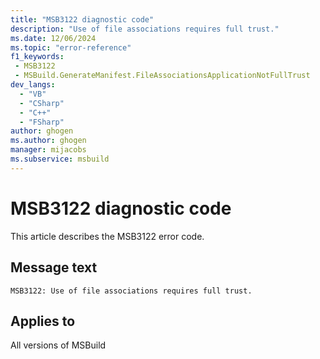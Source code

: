```yaml
---
title: "MSB3122 diagnostic code"
description: "Use of file associations requires full trust."
ms.date: 12/06/2024
ms.topic: "error-reference"
f1_keywords:
 - MSB3122
 - MSBuild.GenerateManifest.FileAssociationsApplicationNotFullTrust
dev_langs:
  - "VB"
  - "CSharp"
  - "C++"
  - "FSharp"
author: ghogen
ms.author: ghogen
manager: mijacobs
ms.subservice: msbuild
---
```


# MSB3122 diagnostic code

<!-- :::ErrorDefinitionDescription::: -->
<!-- :::editable-content name="introDescription"::: -->
This article describes the MSB3122 error code.
<!-- :::editable-content-end::: -->

## Message text

```output
MSB3122: Use of file associations requires full trust.
```

<!-- :::editable-content name="postOutputDescription"::: -->
<!--
{StrBegin="MSB3122: "}
-->
<!-- :::editable-content-end::: -->
<!-- :::ErrorDefinitionDescription-end::: -->

## Applies to

All versions of MSBuild
